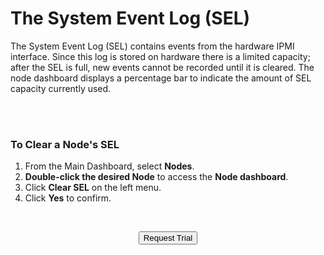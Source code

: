 

# The System Event Log (SEL)

The System Event Log (SEL) contains events from the hardware IPMI interface. Since this log is stored on hardware there is a limited capacity; after the SEL is full, new events cannot be recorded until it is cleared. The node dashboard displays a percentage bar to indicate the amount of SEL capacity currently used.

<br>
<br>

### To Clear a Node's SEL

1.  From the Main Dashboard, select **Nodes**.
2.  **Double-click the desired Node** to access the **Node dashboard**.
3.  Click **Clear SEL** on the left menu.
4.  Click **Yes** to confirm.

<br>

<div style="text-align:center; margin-bottom:5px">

  <a href="https://www.verge.io/test-drive#Demo-Section"><button class="button-cta">Request Trial</button></a>
</div>